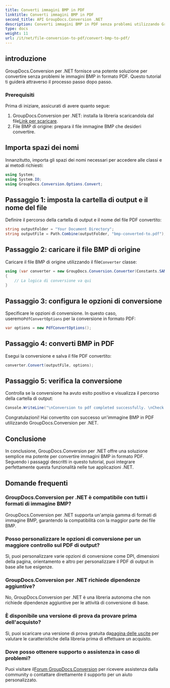 ```yaml
---
title: Converti immagini BMP in PDF
linktitle: Converti immagini BMP in PDF
second_title: API GroupDocs.Conversion .NET
description: Converti immagini BMP in PDF senza problemi utilizzando GroupDocs.Conversion per .NET. Opzioni personalizzabili per un output ottimale.
type: docs
weight: 11
url: /it/net/file-conversion-to-pdf/convert-bmp-to-pdf/
---
```

## introduzione
GroupDocs.Conversion per .NET fornisce una potente soluzione per convertire senza problemi le immagini BMP in formato PDF. Questo tutorial ti guiderà attraverso il processo passo dopo passo.
### Prerequisiti
Prima di iniziare, assicurati di avere quanto segue:
1.  GroupDocs.Conversion per .NET: installa la libreria scaricandola dal file[Link per scaricare](https://releases.groupdocs.com/conversion/net/).
2. File BMP di origine: prepara il file immagine BMP che desideri convertire.

## Importa spazi dei nomi
Innanzitutto, importa gli spazi dei nomi necessari per accedere alle classi e ai metodi richiesti:
```csharp
using System;
using System.IO;
using GroupDocs.Conversion.Options.Convert;
```
## Passaggio 1: imposta la cartella di output e il nome del file
Definire il percorso della cartella di output e il nome del file PDF convertito:
```csharp
string outputFolder = "Your Document Directory";
string outputFile = Path.Combine(outputFolder, "bmp-converted-to.pdf");
```
## Passaggio 2: caricare il file BMP di origine
 Caricare il file BMP di origine utilizzando il file`Converter` classe:
```csharp
using (var converter = new GroupDocs.Conversion.Converter(Constants.SAMPLE_BMP))
{
    // La logica di conversione va qui
}
```
## Passaggio 3: configura le opzioni di conversione
 Specificare le opzioni di conversione. In questo caso, useremo`PdfConvertOptions` per la conversione in formato PDF:
```csharp
var options = new PdfConvertOptions();
```
## Passaggio 4: converti BMP in PDF
Esegui la conversione e salva il file PDF convertito:
```csharp
converter.Convert(outputFile, options);
```
## Passaggio 5: verifica la conversione
Controlla se la conversione ha avuto esito positivo e visualizza il percorso della cartella di output:
```csharp
Console.WriteLine("\nConversion to pdf completed successfully. \nCheck output in {0}", outputFolder);
```
Congratulazioni! Hai convertito con successo un'immagine BMP in PDF utilizzando GroupDocs.Conversion per .NET.

## Conclusione
In conclusione, GroupDocs.Conversion per .NET offre una soluzione semplice ma potente per convertire immagini BMP in formato PDF. Seguendo i passaggi descritti in questo tutorial, puoi integrare perfettamente questa funzionalità nelle tue applicazioni .NET.
## Domande frequenti
### GroupDocs.Conversion per .NET è compatibile con tutti i formati di immagine BMP?
GroupDocs.Conversion per .NET supporta un'ampia gamma di formati di immagine BMP, garantendo la compatibilità con la maggior parte dei file BMP.
### Posso personalizzare le opzioni di conversione per un maggiore controllo sul PDF di output?
Sì, puoi personalizzare varie opzioni di conversione come DPI, dimensioni della pagina, orientamento e altro per personalizzare il PDF di output in base alle tue esigenze.
### GroupDocs.Conversion per .NET richiede dipendenze aggiuntive?
No, GroupDocs.Conversion per .NET è una libreria autonoma che non richiede dipendenze aggiuntive per le attività di conversione di base.
### È disponibile una versione di prova da provare prima dell'acquisto?
 Sì, puoi scaricare una versione di prova gratuita da[pagina delle uscite](https://releases.groupdocs.com/) per valutare le caratteristiche della libreria prima di effettuare un acquisto.
### Dove posso ottenere supporto o assistenza in caso di problemi?
 Puoi visitare il[Forum GroupDocs.Conversion](https://forum.groupdocs.com/c/conversion/11) per ricevere assistenza dalla community o contattare direttamente il supporto per un aiuto personalizzato.